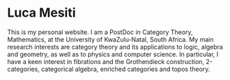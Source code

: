 # Luca Mesiti

This is my personal website. I am a PostDoc in Category Theory, Mathematics, at the University of KwaZulu-Natal, South Africa. My main research interests are category theory and its applications to logic, algebra and geometry, as well as to physics and computer science. In particular, I have a keen interest in fibrations and the Grothendieck construction, 2-categories, categorical algebra, enriched categories and topos theory.
